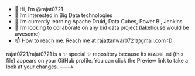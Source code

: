 - 👋 Hi, I’m @rajat0721
- 👀 I’m interested in Big Data technologies
- 🌱 I’m currently learning Apache Druid, Data Cubes, Power BI, Jenkins
- 💞️ I’m looking to collaborate on any bid data project (lakehouse would be awesome)
- 📫 How to reach me. Reach me at rajattanwar0721@gmail.com :D



rajat0721/rajat0721 is a ✨ special ✨ repository because its `README.md` (this file) appears on your GitHub profile.
You can click the Preview link to take a look at your changes.
--->

